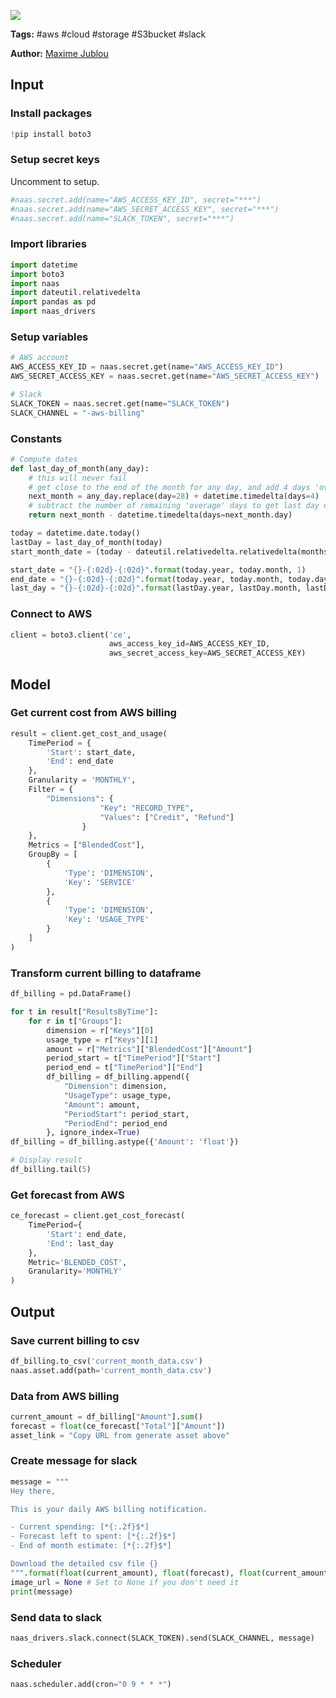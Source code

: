 <a href="https://app.naas.ai/user-redirect/naas/downloader?url=https://raw.githubusercontent.com/jupyter-naas/awesome-notebooks/master/AWS/AWS_Daily_biling_notification_to_slack.ipynb" target="_parent"><img src="https://naasai-public.s3.eu-west-3.amazonaws.com/open_in_naas.svg"/></a>

**Tags:** #aws #cloud #storage #S3bucket #slack

**Author:** [Maxime Jublou](https://www.linkedin.com/in/maximejublou/)

## Input

### Install packages


```python
!pip install boto3
```

### Setup secret keys
Uncomment to setup.


```python
#naas.secret.add(name="AWS_ACCESS_KEY_ID", secret="***") 
#naas.secret.add(name="AWS_SECRET_ACCESS_KEY", secret="***")
#naas.secret.add(name="SLACK_TOKEN", secret="***")
```

### Import libraries


```python
import datetime
import boto3
import naas
import dateutil.relativedelta
import pandas as pd
import naas_drivers
```

### Setup variables


```python
# AWS account
AWS_ACCESS_KEY_ID = naas.secret.get(name="AWS_ACCESS_KEY_ID")
AWS_SECRET_ACCESS_KEY = naas.secret.get(name="AWS_SECRET_ACCESS_KEY")

# Slack
SLACK_TOKEN = naas.secret.get(name="SLACK_TOKEN")
SLACK_CHANNEL = "-aws-billing"
```

### Constants


```python
# Compute dates
def last_day_of_month(any_day):
    # this will never fail
    # get close to the end of the month for any day, and add 4 days 'over'
    next_month = any_day.replace(day=28) + datetime.timedelta(days=4)
    # subtract the number of remaining 'overage' days to get last day of current month, or said programattically said, the previous day of the first of next month
    return next_month - datetime.timedelta(days=next_month.day)

today = datetime.date.today()
lastDay = last_day_of_month(today)
start_month_date = (today - dateutil.relativedelta.relativedelta(months=12))

start_date = "{}-{:02d}-{:02d}".format(today.year, today.month, 1)
end_date = "{}-{:02d}-{:02d}".format(today.year, today.month, today.day)
last_day = "{}-{:02d}-{:02d}".format(lastDay.year, lastDay.month, lastDay.day)
```

### Connect to AWS


```python
client = boto3.client('ce',
                      aws_access_key_id=AWS_ACCESS_KEY_ID,
                      aws_secret_access_key=AWS_SECRET_ACCESS_KEY)
```

## Model

### Get current cost from AWS billing


```python
result = client.get_cost_and_usage(
    TimePeriod = {
        'Start': start_date,
        'End': end_date
    },
    Granularity = 'MONTHLY',
    Filter = {
        "Dimensions": {
                    "Key": "RECORD_TYPE",
                    "Values": ["Credit", "Refund"]
                }
    },
    Metrics = ["BlendedCost"],
    GroupBy = [
        {
            'Type': 'DIMENSION',
            'Key': 'SERVICE'
        },
        {
            'Type': 'DIMENSION',
            'Key': 'USAGE_TYPE'
        }
    ]
)
```

### Transform current billing to dataframe


```python
df_billing = pd.DataFrame()

for t in result["ResultsByTime"]:
    for r in t["Groups"]:
        dimension = r["Keys"][0]
        usage_type = r["Keys"][1]
        amount = r["Metrics"]["BlendedCost"]["Amount"]
        period_start = t["TimePeriod"]["Start"]
        period_end = t["TimePeriod"]["End"]
        df_billing = df_billing.append({
            "Dimension": dimension,
            "UsageType": usage_type,
            "Amount": amount,
            "PeriodStart": period_start,
            "PeriodEnd": period_end
        }, ignore_index=True)
df_billing = df_billing.astype({'Amount': 'float'})

# Display result
df_billing.tail(5)
```

### Get forecast from AWS


```python
ce_forecast = client.get_cost_forecast(
    TimePeriod={
        'Start': end_date,
        'End': last_day
    },
    Metric='BLENDED_COST',
    Granularity='MONTHLY'
)
```

## Output

### Save current billing to csv


```python
df_billing.to_csv('current_month_data.csv')
naas.asset.add(path='current_month_data.csv')
```

### Data from AWS billing


```python
current_amount = df_billing["Amount"].sum()
forecast = float(ce_forecast["Total"]["Amount"])
asset_link = "Copy URL from generate asset above"
```

### Create message for slack


```python
message = """
Hey there, 

This is your daily AWS billing notification.

- Current spending: [*{:.2f}$*]
- Forecast left to spent: [*{:.2f}$*]
- End of month estimate: [*{:.2f}$*]

Download the detailed csv file {}
""".format(float(current_amount), float(forecast), float(current_amount - forecast), asset_link)
image_url = None # Set to None if you don't need it
print(message)
```

### Send data to slack


```python
naas_drivers.slack.connect(SLACK_TOKEN).send(SLACK_CHANNEL, message)
```

### Scheduler


```python
naas.scheduler.add(cron="0 9 * * *")
```
